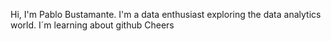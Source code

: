 Hi,
I'm Pablo Bustamante.  I'm a data enthusiast exploring the data analytics world.
I´m learning about github
Cheers
